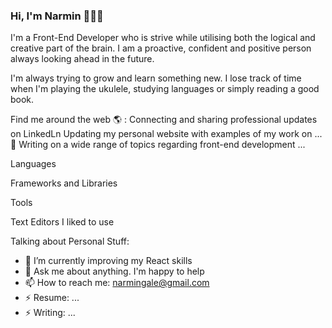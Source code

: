 ### Hi, I'm Narmin 👋:woman_technologist:

<!--
**NarminGale/NarminGale** is a ✨ _special_ ✨ repository because its `README.md` (this file) appears on your GitHub profile.


-->

I'm a Front-End Developer who is strive while utilising both the logical and creative part of the brain.
I am a proactive, confident and positive person always looking ahead in the future.

I'm always trying to grow and learn something new. I lose track of time when I'm playing the ukulele, studying languages or simply reading a good book.

Find me around the web :earth_americas: : 
  Connecting and sharing professional updates on LinkedLn
  Updating my personal website with examples of my work on ...
  :scroll: Writing on a wide range of topics regarding front-end development ...

Languages
      
Frameworks and Libraries

Tools
 
Text Editors I liked to use

Talking about Personal Stuff:

- 🌱 I’m currently improving my React skills
- 💬 Ask me about anything. I'm happy to help
- 📫 How to reach me: narmingale@gmail.com
- ⚡ Resume: ...
- ⚡ Writing: ...
